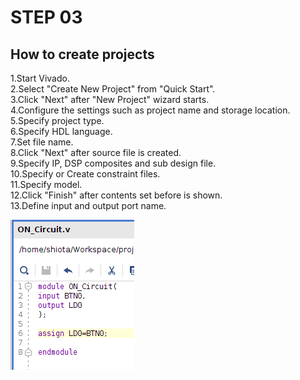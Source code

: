 # STEP 03
## How to create projects  
1.Start Vivado.  
2.Select "Create New Project" from "Quick Start".  
3.Click "Next" after "New Project" wizard starts.  
4.Configure the settings such as project name and storage location.  
5.Specify project type.  
6.Specify HDL language.  
7.Set file name.  
8.Click "Next" after source file is created.  
9.Specify IP, DSP composites and sub design file.  
10.Specify or Create constraint files.  
11.Specify model.  
12.Click "Finish" after contents set before is shown.  
13.Define input and output port name.  

![verilog](./images/step3/v.png)
